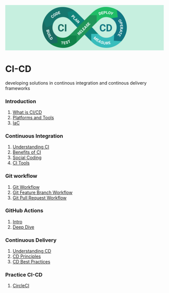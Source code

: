 ![](/img/main.jpg)
# CI-CD
developing solutions in continous integration and continous delivery frameworks

### Introduction
1. [What is CI/CD](/ibm/what-is-it.md)
2. [Platforms and Tools](/ibm/platforms.md)
3. [IaC](/ibm/iac.md)

### Continuous Integration
1. [Understanding CI](/ibm/ci.md)
2. [Benefits of CI](/ibm/ci-benefits.md)
3. [Social Coding](/ibm/social-coding.md)
4. [CI Tools](/ibm/ci-tools.md)

### Git workflow
1. [Git Workflow](/ibm/git-branches.md)
2. [Git Feature Branch Workflow](/ibm/git-feat-branch.md)
3. [Git Pull Request Workflow](/ibm/git-pull-req.md)

### GitHub Actions
1. [Intro](/ibm/github-actions.md)
2. [Deep Dive](/ibm/github-actions-deep-dive.md)

### Continuous Delivery
1. [Understanding CD](/ibm/cd.md)
2. [CD Principles](/ibm/cd-principles.md)
3. [CD Best Practices](/ibm/cd-practices.md)

### Practice CI-CD
1. [CircleCI](https://github.com/davood-dorostkar/CI-CD/wiki/01_CircleCI)
